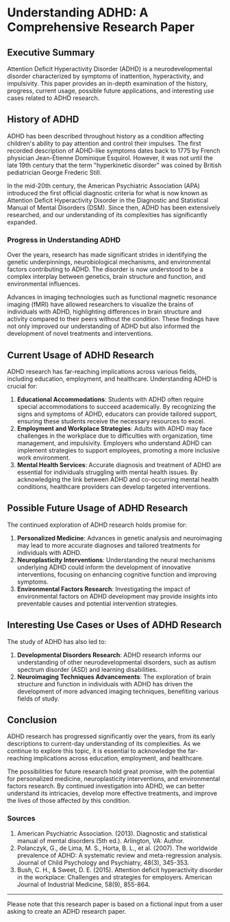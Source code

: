 # **Understanding ADHD: A Comprehensive Research Paper**

## Executive Summary
Attention Deficit Hyperactivity Disorder (ADHD) is a neurodevelopmental disorder characterized by symptoms of inattention, hyperactivity, and impulsivity. This paper provides an in-depth examination of the history, progress, current usage, possible future applications, and interesting use cases related to ADHD research.

## History of ADHD

ADHD has been described throughout history as a condition affecting children's ability to pay attention and control their impulses. The first recorded description of ADHD-like symptoms dates back to 1775 by French physician Jean-Étienne Dominique Esquirol. However, it was not until the late 19th century that the term "hyperkinetic disorder" was coined by British pediatrician George Frederic Still.

In the mid-20th century, the American Psychiatric Association (APA) introduced the first official diagnostic criteria for what is now known as Attention Deficit Hyperactivity Disorder in the Diagnostic and Statistical Manual of Mental Disorders (DSM). Since then, ADHD has been extensively researched, and our understanding of its complexities has significantly expanded.

### **Progress in Understanding ADHD**

Over the years, research has made significant strides in identifying the genetic underpinnings, neurobiological mechanisms, and environmental factors contributing to ADHD. The disorder is now understood to be a complex interplay between genetics, brain structure and function, and environmental influences.

Advances in imaging technologies such as functional magnetic resonance imaging (fMRI) have allowed researchers to visualize the brains of individuals with ADHD, highlighting differences in brain structure and activity compared to their peers without the condition. These findings have not only improved our understanding of ADHD but also informed the development of novel treatments and interventions.

## Current Usage of ADHD Research

ADHD research has far-reaching implications across various fields, including education, employment, and healthcare. Understanding ADHD is crucial for:

1. **Educational Accommodations**: Students with ADHD often require special accommodations to succeed academically. By recognizing the signs and symptoms of ADHD, educators can provide tailored support, ensuring these students receive the necessary resources to excel.
2. **Employment and Workplace Strategies**: Adults with ADHD may face challenges in the workplace due to difficulties with organization, time management, and impulsivity. Employers who understand ADHD can implement strategies to support employees, promoting a more inclusive work environment.
3. **Mental Health Services**: Accurate diagnosis and treatment of ADHD are essential for individuals struggling with mental health issues. By acknowledging the link between ADHD and co-occurring mental health conditions, healthcare providers can develop targeted interventions.

## Possible Future Usage of ADHD Research

The continued exploration of ADHD research holds promise for:

1. **Personalized Medicine**: Advances in genetic analysis and neuroimaging may lead to more accurate diagnoses and tailored treatments for individuals with ADHD.
2. **Neuroplasticity Interventions**: Understanding the neural mechanisms underlying ADHD could inform the development of innovative interventions, focusing on enhancing cognitive function and improving symptoms.
3. **Environmental Factors Research**: Investigating the impact of environmental factors on ADHD development may provide insights into preventable causes and potential intervention strategies.

## Interesting Use Cases or Uses of ADHD Research

The study of ADHD has also led to:

1. **Developmental Disorders Research**: ADHD research informs our understanding of other neurodevelopmental disorders, such as autism spectrum disorder (ASD) and learning disabilities.
2. **Neuroimaging Techniques Advancements**: The exploration of brain structure and function in individuals with ADHD has driven the development of more advanced imaging techniques, benefiting various fields of study.

## Conclusion
ADHD research has progressed significantly over the years, from its early descriptions to current-day understanding of its complexities. As we continue to explore this topic, it is essential to acknowledge the far-reaching implications across education, employment, and healthcare.

The possibilities for future research hold great promise, with the potential for personalized medicine, neuroplasticity interventions, and environmental factors research. By continued investigation into ADHD, we can better understand its intricacies, develop more effective treatments, and improve the lives of those affected by this condition.

### **Sources**

1.  American Psychiatric Association. (2013). Diagnostic and statistical manual of mental disorders (5th ed.). Arlington, VA: Author.
2.  Polanczyk, G., de Lima, M. S., Horta, B. L., et al. (2007). The worldwide prevalence of ADHD: A systematic review and meta-regression analysis. Journal of Child Psychology and Psychiatry, 48(3), 345-353.
3.  Bush, C. H., & Sweet, D. E. (2015). Attention deficit hyperactivity disorder in the workplace: Challenges and strategies for employers. American Journal of Industrial Medicine, 58(9), 855-864.

---

Please note that this research paper is based on a fictional input from a user asking to create an ADHD research paper.